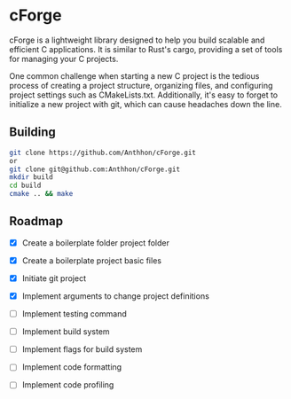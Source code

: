 # cForge

cForge is a lightweight library designed to help you build scalable and efficient C applications. It is similar to Rust's cargo, providing a set of tools for managing your C projects.

One common challenge when starting a new C project is the tedious process of creating a project structure, organizing files, and configuring project settings such as CMakeLists.txt. Additionally, it's easy to forget to initialize a new project with git, which can cause headaches down the line.

## Building

```bash
git clone https://github.com/Anthhon/cForge.git
or
git clone git@github.com:Anthhon/cForge.git
mkdir build
cd build
cmake .. && make
```

## Roadmap

- [X] Create a boilerplate folder project folder
- [X] Create a boilerplate project basic files
- [X] Initiate git project
- [X] Implement arguments to change project definitions
- [ ] Implement testing command
- [ ] Implement build system
- [ ] Implement flags for build system
- [ ] Implement code formatting
- [ ] Implement code profiling

